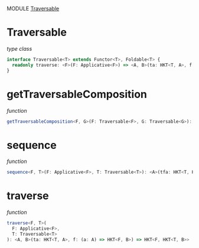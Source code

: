 MODULE [Traversable](https://github.com/gcanti/fp-ts/blob/master/src/Traversable.ts)

# Traversable

_type class_

```ts
interface Traversable<T> extends Functor<T>, Foldable<T> {
  readonly traverse: <F>(F: Applicative<F>) => <A, B>(ta: HKT<T, A>, f: (a: A) => HKT<F, B>) => HKT<F, HKT<T, B>>
}
```

# getTraversableComposition

_function_

```ts
getTraversableComposition<F, G>(F: Traversable<F>, G: Traversable<G>): TraversableComposition<F, G>
```

# sequence

_function_

```ts
sequence<F, T>(F: Applicative<F>, T: Traversable<T>): <A>(tfa: HKT<T, HKT<F, A>>) => HKT<F, HKT<T, A>>
```

# traverse

_function_

```ts
traverse<F, T>(
  F: Applicative<F>,
  T: Traversable<T>
): <A, B>(ta: HKT<T, A>, f: (a: A) => HKT<F, B>) => HKT<F, HKT<T, B>>
```
